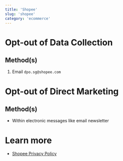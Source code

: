 ```yaml
---
title: 'Shopee'
slug: 'shopee'
category: 'ecommerce'
---
```


# Opt-out of Data Collection

## Method(s)

1. Email `dpo.sg@shopee.com` 

# Opt-out of Direct Marketing

## Method(s)

- Within electronic messages like email newsletter

# Learn more

- [Shopee Privacy Policy](https://shopee.sg/legaldoc/privacy)
